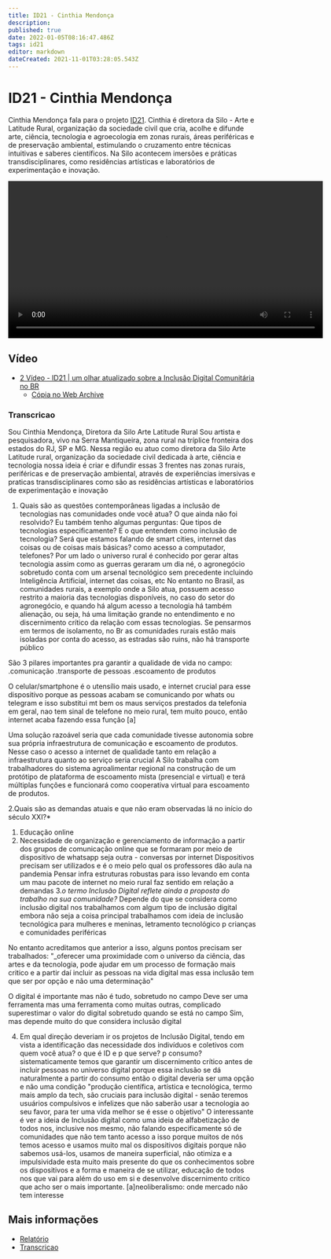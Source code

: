```yaml
---
title: ID21 - Cinthia Mendonça
description: 
published: true
date: 2022-01-05T08:16:47.486Z
tags: id21
editor: markdown
dateCreated: 2021-11-01T03:28:05.543Z
---
```


# ID21 - Cinthia Mendonça

Cinthia Mendonça fala para o projeto [ID21](/id21). Cinthia é diretora da Silo - Arte e Latitude Rural, organização da sociedade civil que cria, acolhe e difunde arte, ciência, tecnologia e agroecologia em zonas rurais, áreas periféricas e de preservação ambiental, estimulando o cruzamento entre técnicas intuitivas e saberes científicos. Na Silo acontecem imersões e práticas transdisciplinares, como residências artísticas e laboratórios de experimentação e inovação.  

<video width="640" controls>
  <source src="https://archive.org/download/id21-videos/id21_cinthia-mendonca.mp4" type="video/mp4">
  Seu navegador não suporta vídeos embutidos
</video>

## Vídeo

 - [2 Vídeo - ID21 | um olhar atualizado sobre a Inclusão Digital Comunitária no BR](https://www.youtube.com/watch?v=0QHC605pvsk)
   - [Cópia no Web Archive](https://archive.org/details/id21-videos/id21_cinthia-mendonca.mov)


### Transcricao
Sou Cinthia Mendonça, Diretora da Silo Arte Latitude Rural 
Sou artista e pesquisadora, vivo na Serra Mantiqueira, zona rural na tríplice fronteira dos estados do RJ, SP e MG. Nessa região eu atuo como diretora da Silo Arte Latitude rural, organização da sociedade civil dedicada à arte, ciência e tecnologia
nossa ideia é criar e difundir essas 3 frentes nas zonas rurais, periféricas e de preservação ambiental, através de experiências imersivas e praticas transdisciplinares como são as residências artísticas e laboratórios de experimentação e inovação

1. Quais são as questões contemporâneas ligadas a inclusão de tecnologias nas comunidades onde você atua? O que ainda não foi resolvido?
Eu também tenho algumas perguntas: Que tipos de tecnologias especificamente? E o que entendem como inclusão de tecnologia? Será que estamos falando de smart cities, internet das coisas ou de coisas mais básicas? como acesso a computador, telefones?
Por um lado o universo rural é conhecido por gerar altas tecnologia assim como as guerras geraram um dia né, o agronegócio sobretudo conta com um arsenal tecnológico sem precedente incluindo Inteligência Artificial, internet das coisas, etc
No entanto no Brasil, as comunidades rurais, a exemplo onde a Silo atua, possuem acesso restrito a maioria das tecnologias disponíveis, no caso do setor do agronegócio, e quando há algum acesso a tecnologia há também alienação, ou seja, há uma limitação grande no entendimento e no discernimento crítico da relação com essas tecnologias. Se pensarmos em termos de isolamento, no Br as comunidades rurais estão mais isoladas por conta do acesso, as estradas são ruins, não há transporte público

São 3 pilares importantes pra garantir a qualidade de vida no campo:
.comunicação
.transporte de pessoas
.escoamento de produtos

O celular/smartphone é o utensílio mais usado, e internet crucial para esse dispositivo porque as pessoas acabam se comunicando por whats ou telegram e isso substitui mt bem os maus serviços prestados da telefonia em geral, nao tem sinal de telefone no meio rural, tem muito pouco, então internet acaba fazendo essa função [a]

Uma solução razoável seria que cada comunidade tivesse autonomia sobre sua própria infraestrutura de comunicação e escoamento de produtos. Nesse caso o acesso a internet de qualidade tanto em relação a infraestrutura quanto ao serviço seria crucial
A Silo trabalha com trabalhadores do sistema agroalimentar regional na construção de um protótipo de plataforma de escoamento mista (presencial e virtual) e terá múltiplas funções e funcionará como cooperativa virtual para escoamento de produtos.


2.Quais são as demandas atuais e que não eram observadas lá no início do século XXI?*

1. Educação online
2. Necessidade de organização e gerenciamento de informação a partir dos grupos de comunicação online que se formaram por meio de dispositivo de whatsapp seja outra - conversas por internet
Dispositivos precisam ser utilizados e é o meio pelo qual os professores dão aula na pandemia
Pensar infra estruturas robustas para isso levando em conta um mau pacote de internet no meio rural faz sentido em relação a demandas
3.*o termo Inclusão Digital reflete ainda a proposta do trabalho na sua comunidade?*
Depende do que se considera como inclusão digital 
nos trabalhamos com algum tipo de inclusão digital embora não seja a coisa principal 
trabalhamos com ideia de inclusão tecnológica para mulheres e meninas, letramento tecnológico p crianças e comunidades periféricas

No entanto acreditamos que anterior a isso, alguns pontos precisam ser trabalhados:
"_oferecer uma proximidade com o universo da ciência, das artes e da tecnologia, pode ajudar em um processo de formação mais critico e a partir daí incluir as pessoas na vida digital mas essa inclusão tem que ser por opção e não uma determinação"

O digital é importante mas não é tudo, sobretudo no campo
Deve ser uma ferramenta mas uma ferramenta como muitas outras, complicado superestimar o valor do digital sobretudo quando se está no campo
Sim, mas depende muito do que considera inclusão digital

4. Em qual direção deveriam ir os projetos de Inclusão Digital,  tendo em vista a identificação das necessidade dos indivíduos e coletivos com quem você atua?
o que é ID e p que serve? p consumo?
sistematicamente temos que garantir um discernimento crítico antes de incluir pessoas no universo digital porque essa inclusão se dá naturalmente a partir do consumo então o digital deveria ser uma opção e não uma condição "produção científica, artística e tecnológica, termo mais amplo da tech, são cruciais para inclusão digital - senão teremos usuários compulsivos e infelizes que não saberão usar a tecnologia ao seu favor, para ter uma vida melhor se é esse o objetivo"
O interessante é ver a ideia de Inclusão digital como uma ideia de alfabetização de todos nos, inclusive nos mesmo, não falando especificamente só de comunidades que não tem tanto acesso a isso porque muitos de nós temos acesso e usamos muito mal os dispositivos digitais porque não sabemos usá-los, usamos de maneira superficial, não otimiza e a impulsividade esta muito mais presente do que os conhecimentos sobre os dispositivos e a forma e maneira de se utilizar, educação de todos nos que vai para além do uso em si e desenvolve discernimento critico que acho ser o mais importante.
[a]neoliberalismo: onde mercado não tem interesse

## Mais informações

 - [Relatório](https://archive.org/details/ID21_0-5/video)
 - [Transcricao](https://ia801402.us.archive.org/15/items/transcricoes-inclusao-digital-critical-data-comics/Transcricao-Cinthia%20Mendonc%CC%A7a.pdf)
